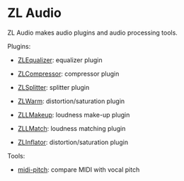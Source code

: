 # ZL Audio

ZL Audio makes audio plugins and audio processing tools.

Plugins:

- [ZLEqualizer](https://github.com/ZL-Audio/ZLEqualizer): equalizer plugin
- [ZLCompressor](https://github.com/ZL-Audio/ZLCompressor): compressor plugin
- [ZLSplitter](https://github.com/ZL-Audio/ZLSplitter): splitter plugin

- [ZLWarm](https://github.com/ZL-Audio/ZLWarm): distortion/saturation plugin
- [ZLLMakeup](https://github.com/ZL-Audio/ZLLMakeup): loudness make-up plugin
- [ZLLMatch](https://github.com/ZL-Audio/ZLLMatch): loudness matching plugin
- [ZLInflator](https://github.com/ZL-Audio/ZLInflator): distortion/saturation plugin



Tools:

- [midi-pitch](https://github.com/ZL-Audio/midi-pitch): compare MIDI with vocal pitch
